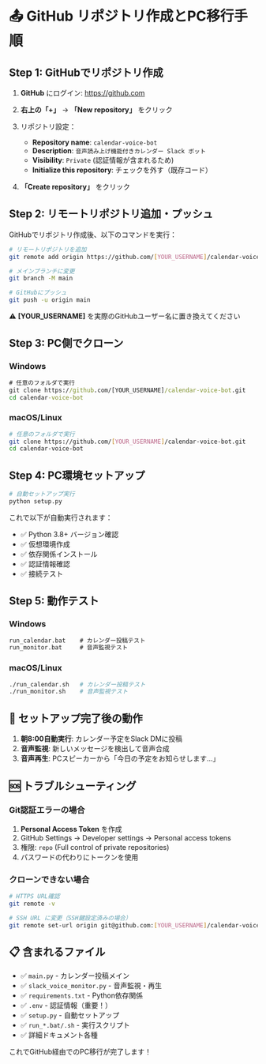 # 📤 GitHub リポジトリ作成とPC移行手順

## Step 1: GitHubでリポジトリ作成

1. **GitHub** にログイン: https://github.com
2. **右上の「+」** → **「New repository」** をクリック
3. リポジトリ設定：
   - **Repository name**: `calendar-voice-bot`
   - **Description**: `音声読み上げ機能付きカレンダー Slack ボット`
   - **Visibility**: `Private` (認証情報が含まれるため)
   - **Initialize this repository**: チェックを外す（既存コード）

4. **「Create repository」** をクリック

## Step 2: リモートリポジトリ追加・プッシュ

GitHubでリポジトリ作成後、以下のコマンドを実行：

```bash
# リモートリポジトリを追加
git remote add origin https://github.com/[YOUR_USERNAME]/calendar-voice-bot.git

# メインブランチに変更
git branch -M main

# GitHubにプッシュ
git push -u origin main
```

⚠️ **[YOUR_USERNAME]** を実際のGitHubユーザー名に置き換えてください

## Step 3: PC側でクローン

### Windows
```cmd
# 任意のフォルダで実行
git clone https://github.com/[YOUR_USERNAME]/calendar-voice-bot.git
cd calendar-voice-bot
```

### macOS/Linux
```bash
# 任意のフォルダで実行
git clone https://github.com/[YOUR_USERNAME]/calendar-voice-bot.git
cd calendar-voice-bot
```

## Step 4: PC環境セットアップ

```bash
# 自動セットアップ実行
python setup.py
```

これで以下が自動実行されます：
- ✅ Python 3.8+ バージョン確認
- ✅ 仮想環境作成
- ✅ 依存関係インストール
- ✅ 認証情報確認
- ✅ 接続テスト

## Step 5: 動作テスト

### Windows
```cmd
run_calendar.bat    # カレンダー投稿テスト
run_monitor.bat     # 音声監視テスト
```

### macOS/Linux
```bash
./run_calendar.sh   # カレンダー投稿テスト
./run_monitor.sh    # 音声監視テスト
```

## 🎯 セットアップ完了後の動作

1. **朝8:00自動実行**: カレンダー予定をSlack DMに投稿
2. **音声監視**: 新しいメッセージを検出して音声合成
3. **音声再生**: PCスピーカーから「今日の予定をお知らせします...」

## 🆘 トラブルシューティング

### Git認証エラーの場合
1. **Personal Access Token** を作成
2. GitHub Settings → Developer settings → Personal access tokens
3. 権限: `repo` (Full control of private repositories)
4. パスワードの代わりにトークンを使用

### クローンできない場合
```bash
# HTTPS URL確認
git remote -v

# SSH URL に変更（SSH鍵設定済みの場合）
git remote set-url origin git@github.com:[YOUR_USERNAME]/calendar-voice-bot.git
```

## 📋 含まれるファイル

- ✅ `main.py` - カレンダー投稿メイン
- ✅ `slack_voice_monitor.py` - 音声監視・再生
- ✅ `requirements.txt` - Python依存関係
- ✅ `.env` - 認証情報（重要！）
- ✅ `setup.py` - 自動セットアップ
- ✅ `run_*.bat/.sh` - 実行スクリプト
- ✅ 詳細ドキュメント各種

これでGitHub経由でのPC移行が完了します！